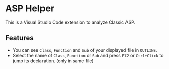 # ASP Helper

This is a Visual Studio Code extension to analyze Classic ASP.

## Features
- You can see `Class`, `Function` and `Sub` of your displayed file in `OUTLINE`.
- Select the name of `Class`, `Function` or `Sub` and press `F12` or `Ctrl+Click` to jump its declaration. (only in same file)
